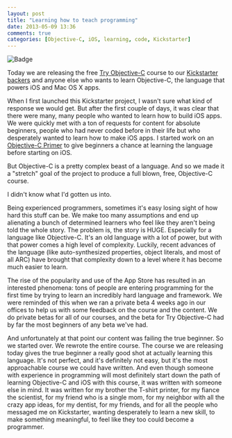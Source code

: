 ```yaml
---
layout: post
title: "Learning how to teach programming"
date: 2013-05-09 13:36
comments: true
categories: [Objective-C, iOS, learning, code, Kickstarter]
---
```


![Badge](https://d1ffx7ull4987f.cloudfront.net/images/achievements/large_badge/246/completed-try-objective-c-d2ebeb17d5acfd77df0bf3ae3d2b89f7.png)

Today we are releasing the free [Try Objective-C](tryobjectivec.codeschool.com) course to our [Kickstarter backers](http://www.kickstarter.com/projects/eallam/try-ios-iphone-app-development-course) and anyone else who wants to learn Objective-C, the language that powers iOS and Mac OS X apps.

When I first launched this Kickstarter project, I wasn't sure what kind of response we would get.  But after the first couple of days, it was clear that there were many, many people who wanted to learn how to build iOS apps. We were quickly met with a ton of requests for content for absolute beginners, people who had never coded before in their life but who desperately wanted to learn how to make iOS apps. I started work on an [Objective-C Primer](https://speakerdeck.com/rubymaverick/objective-c-primer-ft-mr-higgie) to give beginners a chance at learning the language before starting on iOS. 

But Objective-C is a pretty complex beast of a language. And so we made it a "stretch" goal of the project to produce a full blown, free, Objective-C course.

I didn't know what I'd gotten us into.

Being experienced programmers, sometimes it's easy losing sight of how hard this stuff can be. We make too many assumptions and end up alienating a bunch of determined learners who feel like they aren't being told the whole story. The problem is, the story is HUGE. Especially for a language like Objective-C. It's an old language with a lot of power, but with that power comes a high level of complexity.  Luckily, recent advances of the language (like auto-synthesized properties, object literals, and most of all ARC) have brought that complexity down to a level where it has become much easier to learn.

The rise of the popularity and use of the App Store has resulted in an interested phenomena: tons of people are entering programming for the first time by trying to learn an incredibly hard language and framework.  We were reminded of this when we ran a private beta 4 weeks ago in our offices to help us with some feedback on the course and the content. We do private betas for all of our courses, and the beta for Try Objective-C had by far the most beginners of any beta we've had. 

And unfortunately at that point our content was failing the true beginner. So we started over. We rewrote the entire course. The course we are releasing today gives the true beginner a really good shot at actually learning this language. It's not perfect, and it's definitely not easy, but it's the most approachable course we could have written.  And even though someone with experience in programming will most definitely start down the path of learning Objective-C and iOS with this course, it was written with someone else in mind. It was written for my brother the T-shirt printer, for my fiance the scientist, for my friend who is a single mom, for my neighbor with all the crazy app ideas, for my dentist, for my friends, and for all the people who messaged me on Kickstarter, wanting desperately to learn a new skill, to make something meaningful, to feel like they too could become a programmer.

